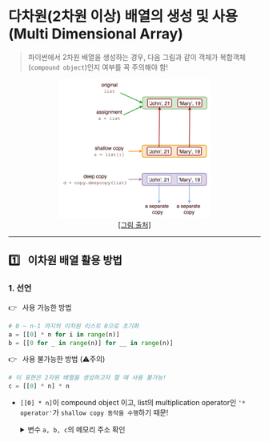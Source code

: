 # 다차원(2차원 이상) 배열의 생성 및 사용 (Multi Dimensional Array)

> 파이썬에서 2차원 배열을 생성하는 경우, 다음 그림과 같이 객체가 복합객체(`compound object`)인지 여부를 꼭 주의해야 함!


<p align="center">
    <img  width="60%" src="./figure/python_object_copy.png" /><br/>
    <a href="https://medium.com/@thawsitt/assignment-vs-shallow-copy-vs-deep-copy-in-python-f70c2f0ebd86">[그림 출처]</a>
</p>

---
## :one:&ensp; 이차원 배열 활용 방법

### 1. 선언
:point_right:&ensp; 사용 가능한 방법
```py
# 0 ~ n-1 까지의 이차원 리스트 0으로 초기화
a = [[0] * n for i in range(n)]
b = [[0 for _ in range(n)] for __ in range(n)]
```

:point_right:&ensp; 사용 불가능한 방법 (:warning:주의)
```python
# 이 표현은 2차원 배열을 생성하고자 할 때 사용 불가능!
c = [[0] * n] * n 
```
* `[[0] * n]`이 compound object 이고, list의 multiplication operator인 `'* operator'`가 `shallow copy 동작을 수행`하기 때문!

    <details>
    <summary>변수 <code>a, b, c</code>의 메모리 주소 확인</summary>

    ```py
    a = [[0] * n for _ in range(n)]
    b = [[0 for _ in range(n)] for __ in range(n)]
    c = [[0] * n] * n

    for i in range(n):
        print(hex(id(a[i])), hex(id(b[i])), hex(id(c[i])))

    """
    i   id(a[i])    id(b[i])    id(c[i])
    0   0x10ae76400 0x10ae76740 0x10ae83c80
    1   0x10ae838c0 0x10ae83cc0 0x10ae83c80
    2   0x10ae83480 0x10ae61b80 0x10ae83c80
    3   0x10ae83a00 0x10ae83b40 0x10ae83c80
    4   0x10ae83d80 0x10ae83840 0x10ae83c80
    """
    ```

    </details>